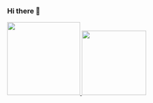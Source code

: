 ### Hi there 👋

<div>
  <a href="[https://github.com/yRedskull](https://github.com/yRedskull)"> 
  <img height="170em" src="https://github-readme-stats.vercel.app/api?username=yRedskull&show_icons=true&theme=tokyonight&include_all_commits=true&count_private=true"/>
  <img height="150em" src="https://github-readme-stats.vercel.app/api/top-langs/?username=yRedskull&layout=compact&langs_count=16&theme=tokyonight"/>
</div>
